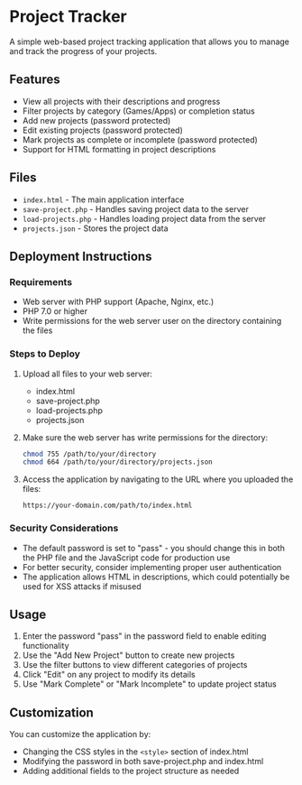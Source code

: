 # Project Tracker

A simple web-based project tracking application that allows you to manage and track the progress of your projects.

## Features

- View all projects with their descriptions and progress
- Filter projects by category (Games/Apps) or completion status
- Add new projects (password protected)
- Edit existing projects (password protected)
- Mark projects as complete or incomplete (password protected)
- Support for HTML formatting in project descriptions

## Files

- `index.html` - The main application interface
- `save-project.php` - Handles saving project data to the server
- `load-projects.php` - Handles loading project data from the server
- `projects.json` - Stores the project data

## Deployment Instructions

### Requirements

- Web server with PHP support (Apache, Nginx, etc.)
- PHP 7.0 or higher
- Write permissions for the web server user on the directory containing the files

### Steps to Deploy

1. Upload all files to your web server:
   - index.html
   - save-project.php
   - load-projects.php
   - projects.json

2. Make sure the web server has write permissions for the directory:
   ```bash
   chmod 755 /path/to/your/directory
   chmod 664 /path/to/your/directory/projects.json
   ```

3. Access the application by navigating to the URL where you uploaded the files:
   ```
   https://your-domain.com/path/to/index.html
   ```

### Security Considerations

- The default password is set to "pass" - you should change this in both the PHP file and the JavaScript code for production use
- For better security, consider implementing proper user authentication
- The application allows HTML in descriptions, which could potentially be used for XSS attacks if misused

## Usage

1. Enter the password "pass" in the password field to enable editing functionality
2. Use the "Add New Project" button to create new projects
3. Use the filter buttons to view different categories of projects
4. Click "Edit" on any project to modify its details
5. Use "Mark Complete" or "Mark Incomplete" to update project status

## Customization

You can customize the application by:
- Changing the CSS styles in the `<style>` section of index.html
- Modifying the password in both save-project.php and index.html
- Adding additional fields to the project structure as needed 